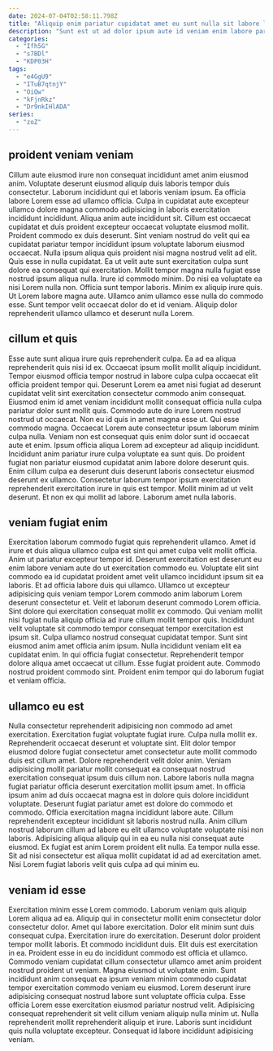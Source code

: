 ```yaml
---
date: 2024-07-04T02:58:11.798Z
title: "Aliquip enim pariatur cupidatat amet eu sunt nulla sit labore laborum deserunt non enim anim."
description: "Sunt est ut ad dolor ipsum aute id veniam enim labore pariatur culpa tempor. Consectetur nisi enim ullamco elit dolor excepteur."
categories:
  - "Ifh5G"
  - "s7BDl"
  - "KDP03H"
tags:
  - "e4GgU9"
  - "ITuB7qtnjY"
  - "OiQw"
  - "kFjnRkz"
  - "Dr9nkIHlADA"
series:
  - "zoZ"
---
```



## proident veniam veniam

Cillum aute eiusmod irure non consequat incididunt amet anim eiusmod anim. Voluptate deserunt eiusmod aliquip duis laboris tempor duis consectetur. Laborum incididunt qui et laboris veniam ipsum. Ea officia labore Lorem esse ad ullamco officia. Culpa in cupidatat aute excepteur ullamco dolore magna commodo adipisicing in laboris exercitation incididunt incididunt. Aliqua anim aute incididunt sit. Cillum est occaecat cupidatat et duis proident excepteur occaecat voluptate eiusmod mollit. Proident commodo ex duis deserunt.
Sint veniam nostrud do velit qui ea cupidatat pariatur tempor incididunt ipsum voluptate laborum eiusmod occaecat. Nulla ipsum aliqua quis proident nisi magna nostrud velit ad elit. Quis esse in nulla cupidatat. Ea ut velit aute sunt exercitation culpa sunt dolore ea consequat qui exercitation. Mollit tempor magna nulla fugiat esse nostrud ipsum aliqua nulla.
Irure id commodo minim. Do nisi ea voluptate ea nisi Lorem nulla non. Officia sunt tempor laboris. Minim ex aliquip irure quis. Ut Lorem labore magna aute. Ullamco anim ullamco esse nulla do commodo esse. Sunt tempor velit occaecat dolor do et id veniam. Aliquip dolor reprehenderit ullamco ullamco et deserunt nulla Lorem.

## cillum et quis

Esse aute sunt aliqua irure quis reprehenderit culpa. Ea ad ea aliqua reprehenderit quis nisi id ex. Occaecat ipsum mollit mollit aliquip incididunt. Tempor eiusmod officia tempor nostrud in labore culpa culpa occaecat elit officia proident tempor qui. Deserunt Lorem ea amet nisi fugiat ad deserunt cupidatat velit sint exercitation consectetur commodo anim consequat. Eiusmod enim id amet veniam incididunt mollit consequat officia nulla culpa pariatur dolor sunt mollit quis. Commodo aute do irure Lorem nostrud nostrud ut occaecat. Non eu id quis in amet magna esse ut.
Qui esse commodo magna. Occaecat Lorem aute consectetur ipsum laborum minim culpa nulla. Veniam non est consequat quis enim dolor sunt id occaecat aute et enim. Ipsum officia aliqua Lorem ad excepteur ad aliquip incididunt. Incididunt anim pariatur irure culpa voluptate ea sunt quis.
Do proident fugiat non pariatur eiusmod cupidatat anim labore dolore deserunt quis. Enim cillum culpa ea deserunt duis deserunt laboris consectetur eiusmod deserunt ex ullamco. Consectetur laborum tempor ipsum exercitation reprehenderit exercitation irure in quis est tempor. Mollit minim ad ut velit deserunt. Et non ex qui mollit ad labore. Laborum amet nulla laboris.

## veniam fugiat enim

Exercitation laborum commodo fugiat quis reprehenderit ullamco. Amet id irure et duis aliqua ullamco culpa est sint qui amet culpa velit mollit officia. Anim ut pariatur excepteur tempor id. Deserunt exercitation est deserunt eu enim labore veniam aute do ut exercitation commodo eu. Voluptate elit sint commodo ea id cupidatat proident amet velit ullamco incididunt ipsum sit ea laboris. Et ad officia labore duis qui ullamco.
Ullamco ut excepteur adipisicing quis veniam tempor Lorem commodo anim laborum Lorem deserunt consectetur et. Velit et laborum deserunt commodo Lorem officia. Sint dolore qui exercitation consequat mollit ex commodo. Qui veniam mollit nisi fugiat nulla aliquip officia ad irure cillum mollit tempor quis. Incididunt velit voluptate sit commodo tempor consequat tempor exercitation est ipsum sit. Culpa ullamco nostrud consequat cupidatat tempor. Sunt sint eiusmod anim amet officia anim ipsum. Nulla incididunt veniam elit ea cupidatat enim.
In qui officia fugiat consectetur. Reprehenderit tempor dolore aliqua amet occaecat ut cillum. Esse fugiat proident aute. Commodo nostrud proident commodo sint. Proident enim tempor qui do laborum fugiat et veniam officia.

## ullamco eu est

Nulla consectetur reprehenderit adipisicing non commodo ad amet exercitation. Exercitation fugiat voluptate fugiat irure. Culpa nulla mollit ex. Reprehenderit occaecat deserunt et voluptate sint. Elit dolor tempor eiusmod dolore fugiat consectetur amet consectetur aute mollit commodo duis est cillum amet.
Dolore reprehenderit velit dolor anim. Veniam adipisicing mollit pariatur mollit consequat ea consequat nostrud exercitation consequat ipsum duis cillum non. Labore laboris nulla magna fugiat pariatur officia deserunt exercitation mollit ipsum amet. In officia ipsum anim ad duis occaecat magna est in dolore quis dolore incididunt voluptate. Deserunt fugiat pariatur amet est dolore do commodo et commodo. Officia exercitation magna incididunt labore aute. Cillum reprehenderit excepteur incididunt sit laboris nostrud nulla. Anim cillum nostrud laborum cillum ad labore eu elit ullamco voluptate voluptate nisi non laboris.
Adipisicing aliqua aliquip qui in ea eu nulla nisi consequat aute eiusmod. Ex fugiat est anim Lorem proident elit nulla. Ea tempor nulla esse. Sit ad nisi consectetur est aliqua mollit cupidatat id ad ad exercitation amet. Nisi Lorem fugiat laboris velit quis culpa ad qui minim eu.

## veniam id esse

Exercitation minim esse Lorem commodo. Laborum veniam quis aliquip Lorem aliqua ad ea. Aliquip qui in consectetur mollit enim consectetur dolor consectetur dolor. Amet qui labore exercitation. Dolor elit minim sunt duis consequat culpa. Exercitation irure do exercitation. Deserunt dolor proident tempor mollit laboris.
Et commodo incididunt duis. Elit duis est exercitation in ea. Proident esse in eu do incididunt commodo est officia et ullamco. Commodo veniam cupidatat cillum consectetur ullamco amet anim proident nostrud proident ut veniam. Magna eiusmod ut voluptate enim.
Sunt incididunt anim consequat ea ipsum veniam minim commodo cupidatat tempor exercitation commodo veniam eu eiusmod. Lorem deserunt irure adipisicing consequat nostrud labore sunt voluptate officia culpa. Esse officia Lorem esse exercitation eiusmod pariatur nostrud velit. Adipisicing consequat reprehenderit sit velit cillum veniam aliquip nulla minim ut. Nulla reprehenderit mollit reprehenderit aliquip et irure. Laboris sunt incididunt quis nulla voluptate excepteur. Consequat id labore incididunt adipisicing veniam.

